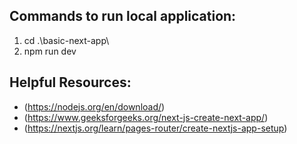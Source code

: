 ## Commands to run local application: 

1. cd .\basic-next-app\
2. npm run dev

## Helpful Resources:

- (https://nodejs.org/en/download/)
- (https://www.geeksforgeeks.org/next-js-create-next-app/)
- (https://nextjs.org/learn/pages-router/create-nextjs-app-setup)
